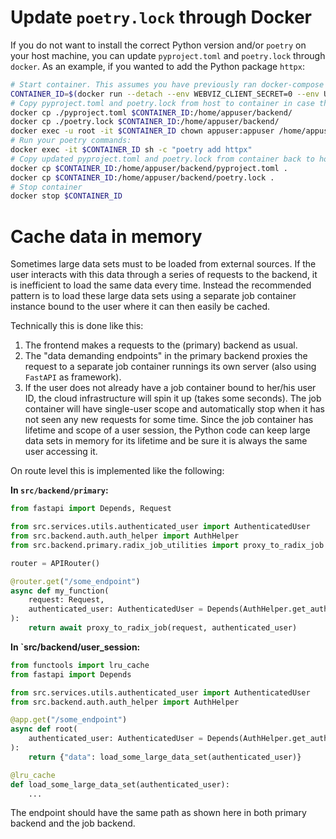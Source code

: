 # Update `poetry.lock` through Docker

If you do not want to install the correct Python version and/or `poetry` on your host
machine, you can update `pyproject.toml` and `poetry.lock` through `docker`.
As an example, if you wanted to add the Python package `httpx`:

```bash
# Start container. This assumes you have previously ran docker-compose
CONTAINER_ID=$(docker run --detach --env WEBVIZ_CLIENT_SECRET=0 --env UVICORN_ENTRYPOINT=src.backend.primary.main:app webviz_backend-primary)
# Copy pyproject.toml and poetry.lock from host to container in case they have changed since it was built:
docker cp ./pyproject.toml $CONTAINER_ID:/home/appuser/backend/
docker cp ./poetry.lock $CONTAINER_ID:/home/appuser/backend/
docker exec -u root -it $CONTAINER_ID chown appuser:appuser /home/appuser/backend/{pyproject.toml,poetry.lock}
# Run your poetry commands:
docker exec -it $CONTAINER_ID sh -c "poetry add httpx"
# Copy updated pyproject.toml and poetry.lock from container back to host:
docker cp $CONTAINER_ID:/home/appuser/backend/pyproject.toml .
docker cp $CONTAINER_ID:/home/appuser/backend/poetry.lock .
# Stop container
docker stop $CONTAINER_ID
```


# Cache data in memory

Sometimes large data sets must to be loaded from external sources. If the user interacts
with this data through a series of requests to the backend, it is inefficient to load
the same data every time. Instead the recommended pattern is to load these large data sets
using a separate job container instance bound to the user where it can then easily be cached.

Technically this is done like this:
1) The frontend makes a requests to the (primary) backend as usual.
2) The "data demanding endpoints" in the primary backend proxies the request to a separate
   job container runnings its own server (also using `FastAPI` as framework).
3) If the user does not already have a job container bound to her/his user ID, the
   cloud infrastructure will spin it up (takes some seconds). The job container will
   have single-user scope and automatically stop when it has not seen any new requests
   for some time. Since the job container has lifetime and scope of a user session,
   the Python code can keep large data sets in memory for its lifetime and be sure
   it is always the same user accessing it.

On route level this is implemented like the following:

**In `src/backend/primary`:**
```python
from fastapi import Depends, Request

from src.services.utils.authenticated_user import AuthenticatedUser
from src.backend.auth.auth_helper import AuthHelper
from src.backend.primary.radix_job_utilities import proxy_to_radix_job

router = APIRouter()

@router.get("/some_endpoint")
async def my_function(
    request: Request,
    authenticated_user: AuthenticatedUser = Depends(AuthHelper.get_authenticated_user),
):
    return await proxy_to_radix_job(request, authenticated_user)
```

**In `src/backend/user_session:**
```python
from functools import lru_cache
from fastapi import Depends

from src.services.utils.authenticated_user import AuthenticatedUser
from src.backend.auth.auth_helper import AuthHelper

@app.get("/some_endpoint")
async def root(
    authenticated_user: AuthenticatedUser = Depends(AuthHelper.get_authenticated_user),
):
    return {"data": load_some_large_data_set(authenticated_user)}

@lru_cache
def load_some_large_data_set(authenticated_user):
    ...
```

The endpoint should have the same path as shown here
in both primary backend and the job backend.

